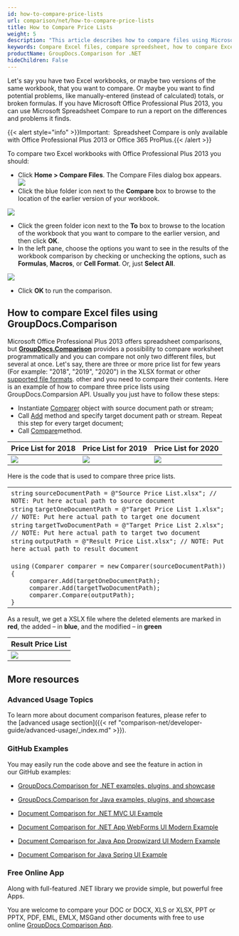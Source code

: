 ```yaml
---
id: how-to-compare-price-lists
url: comparison/net/how-to-compare-price-lists
title: How to Compare Price Lists
weight: 5
description: "This article describes how to compare files using Microsoft Excel feature and GroupDocs.Comparison API for .NET. You will also learn how to compare two or more tables and get the difference in files"
keywords: Compare Excel files, compare spreedsheet, how to compare Excel files
productName: GroupDocs.Comparison for .NET
hideChildren: False
---
```

Let's say you have two Excel workbooks, or maybe two versions of the same workbook, that you want to compare. Or maybe you want to find potential problems, like manually-entered (instead of calculated) totals, or broken formulas. If you have Microsoft Office Professional Plus 2013, you can use Microsoft Spreadsheet Compare to run a report on the differences and problems it finds.

{{< alert style="info" >}}Important:  Spreadsheet Compare is only available with Office Professional Plus 2013 or Office 365 ProPlus.{{< /alert >}}

To compare two Excel workbooks with Office Professional Plus 2013 you should:

*   Click **Home > Compare Files**. The Compare Files dialog box appears.  
![](comparison-net/images/how-to-compare-price-lists.jpg)
*   Click the blue folder icon next to the **Compare** box to browse to the location of the earlier version of your workbook.  
      
![](comparison-net/images/how-to-compare-price-lists_1.jpg)
      
    
*   Click the green folder icon next to the **To** box to browse to the location of the workbook that you want to compare to the earlier version, and then click **OK**.
*   In the left pane, choose the options you want to see in the results of the workbook comparison by checking or unchecking the options, such as **Formulas**, **Macros**, or **Cell Format**. Or, just **Select All**.  
      
![](comparison-net/images/how-to-compare-price-lists_2.png)
*   Click **OK** to run the comparison.

## How to compare Excel files using GroupDocs.Comparison

Microsoft Office Professional Plus 2013 offers spreadsheet comparisons, but **[GroupDocs.Comparison](https://products.groupdocs.com/comparison/net)** provides a possibility to compare worksheet programmatically and you can compare not only two different files, but several at once. Let's say, there are three or more price list for few years (For example: "2018", "2019", "2020") in the XLSX format or other [supported file formats](https://docs.groupdocs.com/display/comparisonnet/Supported+Document+Formats). other and you need to compare their contents. Here is an example of how to compare three price lists using GroupDocs.Comparsion API. Usually you just have to follow these steps:

*   Instantiate [Comparer](https://apireference.groupdocs.com/net/comparison/groupdocs.comparison/comparer) object with source document path or stream;
*   Call [Add](https://apireference.groupdocs.com/net/comparison/groupdocs.comparison/comparer/methods/add/index) method and specify target document path or stream. Repeat this step for every target document;
*   Call [Compare](https://apireference.groupdocs.com/net/comparison/groupdocs.comparison/comparer/methods/compare/index)method.  
      
    

| Price List for 2018 | Price List for 2019 | Price List for 2020 |
| --- | --- | --- |
| ![](attachments/88178874/88342546.png) | ![](attachments/88178874/88342547.png) | ![](attachments/88178874/88342548.png) |

Here is the code that is used to compare three price lists.

<table class="confluenceTable"><tbody><tr><td class="confluenceTd"><div class="container" title="Hint: double-click to select code"><div class="line number1 index0 alt2"><code class="csharp keyword">string</code> <code class="csharp plain">sourceDocumentPath = </code><code class="csharp string">@"Source Price List.xlsx"</code><code class="csharp plain">; </code><code class="csharp comments">// NOTE: Put here actual path to source document</code></div><div class="line number2 index1 alt1"><code class="csharp keyword">string</code> <code class="csharp plain">targetOneDocumentPath = </code><code class="csharp string">@"Target Price List 1.xlsx"</code><code class="csharp plain">; </code><code class="csharp comments">// NOTE: Put here actual path to target one document</code></div><div class="line number3 index2 alt2"><code class="csharp keyword">string</code> <code class="csharp plain">targetTwoDocumentPath = </code><code class="csharp string">@"Target Price List 2.xlsx"</code><code class="csharp plain">; </code><code class="csharp comments">// NOTE: Put here actual path to target two document</code></div><div class="line number4 index3 alt1"><code class="csharp keyword">string</code> <code class="csharp plain">outputPath = </code><code class="csharp string">@"Result Price List.xlsx"</code><code class="csharp plain">; </code><code class="csharp comments">// NOTE: Put here actual path to result document</code></div><div class="line number5 index4 alt2"><code class="csharp spaces">&nbsp;&nbsp;&nbsp;&nbsp;&nbsp;&nbsp;&nbsp;&nbsp;&nbsp;&nbsp;&nbsp;&nbsp;</code>&nbsp;</div><div class="line number6 index5 alt1"><code class="csharp keyword">using</code> <code class="csharp plain">(Comparer comparer = </code><code class="csharp keyword">new</code> <code class="csharp plain">Comparer(sourceDocumentPath))</code></div><div class="line number7 index6 alt2"><code class="csharp plain">{</code></div><div class="line number8 index7 alt1"><code class="csharp spaces">&nbsp;&nbsp;&nbsp;&nbsp;&nbsp;</code><code class="csharp plain">comparer.Add(targetOneDocumentPath);</code></div><div class="line number9 index8 alt2"><code class="csharp spaces">&nbsp;&nbsp;&nbsp;&nbsp;&nbsp;</code><code class="csharp plain">comparer.Add(targetTwoDocumentPath);</code></div><div class="line number10 index9 alt1"><code class="csharp spaces">&nbsp;&nbsp;&nbsp;&nbsp;&nbsp;</code><code class="csharp plain">comparer.Compare(outputPath);</code></div><div class="line number11 index10 alt2"><code class="csharp plain">}</code></div></div></td></tr></tbody></table>

As a result, we get a XSLX file where the deleted elements are marked in **red**, the added – in **blue**, and the modified – in **green**

| Result Price List |
| --- |
| ![](attachments/88178874/88342549.png) |

## More resources

### Advanced Usage Topics

To learn more about document comparison features, please refer to the [advanced usage section]({{< ref "comparison-net/developer-guide/advanced-usage/_index.md" >}}).

### GitHub Examples

You may easily run the code above and see the feature in action in our GitHub examples:

*   [GroupDocs.Comparison for .NET examples, plugins, and showcase](https://github.com/groupdocs-comparison/GroupDocs.Comparison-for-.NET)
    
*   [GroupDocs.Comparison for Java examples, plugins, and showcase](https://github.com/groupdocs-comparison/GroupDocs.Comparison-for-Java)
    
*   [Document Comparison for .NET MVC UI Example](https://github.com/groupdocs-comparison/GroupDocs.Comparison-for-.NET-MVC) 
    
*   [Document Comparison for .NET App WebForms UI Modern Example](https://github.com/groupdocs-comparison/GroupDocs.Comparison-for-.NET-WebForms)
    
*   [Document Comparison for Java App Dropwizard UI Modern Example](https://github.com/groupdocs-comparison/GroupDocs.Comparison-for-Java-Dropwizard)
    
*   [Document Comparison for Java Spring UI Example](https://github.com/groupdocs-comparison/GroupDocs.Comparison-for-Java-Spring)
    

### Free Online App

Along with full-featured .NET library we provide simple, but powerful free Apps.  

You are welcome to compare your DOC or DOCX, XLS or XLSX, PPT or PPTX, PDF, EML, EMLX, MSGand other documents with free to use online [GroupDocs Comparison App](https://products.groupdocs.app/comparison).
